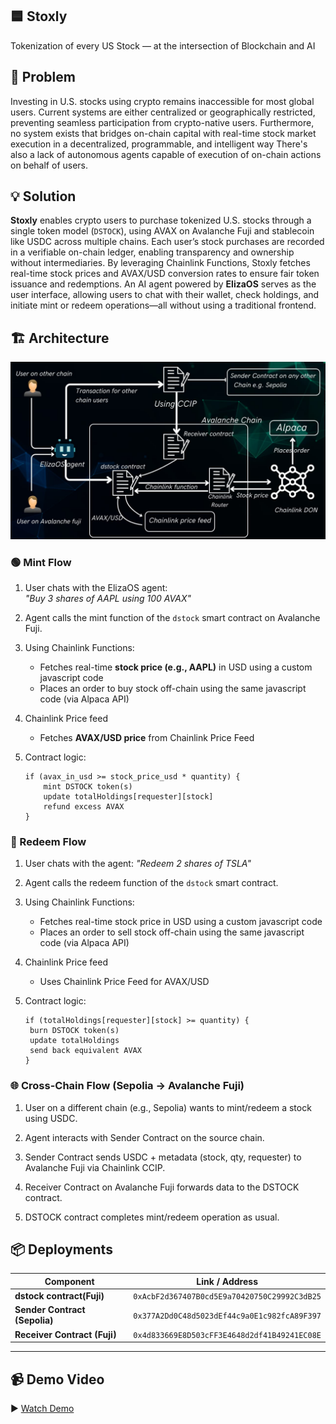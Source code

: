 ## 🟦 Stoxly
Tokenization of every US Stock — at the intersection of Blockchain and AI

## 🧩 Problem
Investing in U.S. stocks using crypto remains inaccessible for most global users. Current systems are either centralized or geographically restricted, preventing seamless participation from crypto-native users.
Furthermore, no system exists that bridges on-chain capital with real-time stock market execution in a decentralized, programmable, and intelligent way
There's also a lack of autonomous agents capable of execution of on-chain actions on behalf of users.

## 💡 Solution

**Stoxly** enables crypto users to purchase tokenized U.S. stocks through a single token model (`DSTOCK`), using AVAX on Avalanche Fuji and stablecoin like USDC across multiple chains.
Each user’s stock purchases are recorded in a verifiable on-chain ledger, enabling transparency and ownership without intermediaries. By leveraging Chainlink Functions, Stoxly fetches real-time stock prices and AVAX/USD conversion rates to ensure fair token issuance and redemptions.
An AI agent powered by **ElizaOS** serves as the user interface, allowing users to chat with their wallet, check holdings, and initiate mint or redeem operations—all without using a traditional frontend.

## 🏗️ Architecture
![architecture](/dstockArchitecture.jpg)

### 🟢 Mint Flow

1. User chats with the ElizaOS agent:  
   _"Buy 3 shares of AAPL using 100 AVAX"_

2. Agent calls the mint function of the `dstock` smart contract on Avalanche Fuji.

3. Using Chainlink Functions:
   - Fetches real-time **stock price (e.g., AAPL)** in USD using a custom javascript code
   - Places an order to buy stock off-chain using the same javascript code (via Alpaca API)

4. Chainlink Price feed
   - Fetches **AVAX/USD price** from Chainlink Price Feed     

5. Contract logic:
   ```solidity
   if (avax_in_usd >= stock_price_usd * quantity) {
       mint DSTOCK token(s)
       update totalHoldings[requester][stock]
       refund excess AVAX
   }
### 🔴 Redeem Flow

1. User chats with the agent:
   _"Redeem 2 shares of TSLA"_

2. Agent calls the redeem function of the `dstock` smart contract.

3. Using Chainlink Functions:
   - Fetches real-time stock price in USD using a custom javascript code
   - Places an order to sell stock off-chain using the same javascript code (via Alpaca API)
     
4. Chainlink Price feed
   - Uses Chainlink Price Feed for AVAX/USD
     
5. Contract logic:
   ```solidity
   if (totalHoldings[requester][stock] >= quantity) {
    burn DSTOCK token(s)
    update totalHoldings
    send back equivalent AVAX
   }  

### 🌐 Cross-Chain Flow (Sepolia → Avalanche Fuji)
1. User on a different chain (e.g., Sepolia) wants to mint/redeem a stock using USDC.

2. Agent interacts with Sender Contract on the source chain.

3. Sender Contract sends USDC + metadata (stock, qty, requester) to Avalanche Fuji via Chainlink CCIP.

4. Receiver Contract on Avalanche Fuji forwards data to the DSTOCK contract.

5. DSTOCK contract completes mint/redeem operation as usual.

## 📦 Deployments

| Component                     | Link / Address |
|-------------------------------|----------------|
| **dstock contract(Fuji)**     | `0xAcbF2d367407B0cd5E9a70420750C29992C3dB25` |
| **Sender Contract (Sepolia)** | `0x377A2Dd0C48d5023dEf44c9a0E1c982fcA89F397` |
| **Receiver Contract (Fuji)**  | `0x4d833669E8D503cFF3E4648d2df41B49241EC08E` |

---

## 📹 Demo Video

▶️ [Watch Demo](https://youtu.be/jfRgW0D9VWc?si=jjtQZn3RlVs4nURp)
   
